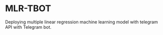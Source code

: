 # MLR-TBOT
Deploying multiple linear regression machine learning model with telegram  API with Telegram bot.
